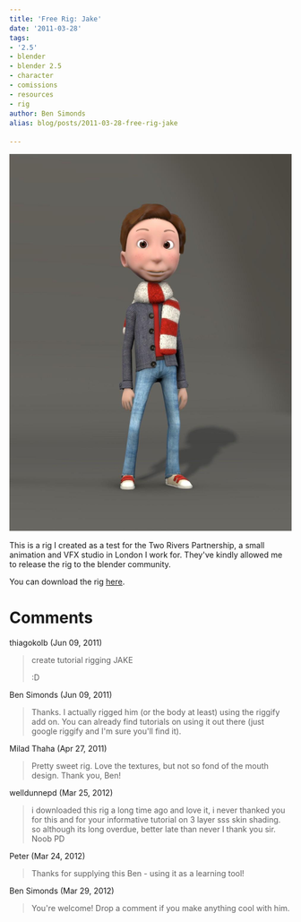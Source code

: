 ```yaml
---
title: 'Free Rig: Jake'
date: '2011-03-28'
tags:
- '2.5'
- blender
- blender 2.5
- character
- comissions
- resources
- rig
author: Ben Simonds
alias: blog/posts/2011-03-28-free-rig-jake

---
```


[![](/images/old/boy_posed.jpg)](/images/old/boy_posed.jpg)

This is a rig I created as a test for the Two Rivers Partnership, a small animation and VFX studio in London I work for. They've kindly allowed me to release the rig to the blender community.

You can download the rig [here](http://dl.dropbox.com/u/180363/Jake_Rig_Packed6.blend.zip).





# Comments


thiagokolb (Jun 09, 2011)
> create  tutorial rigging JAKE
> 
> :D

Ben Simonds (Jun 09, 2011)
> Thanks. I actually rigged him (or the body at least) using the riggify add on. You can already find tutorials on using it out there (just google riggify and I'm sure you'll find it).

Milad Thaha (Apr 27, 2011)
> Pretty sweet rig. Love the textures, but not so fond of the mouth design. Thank you, Ben!

welldunnepd (Mar 25, 2012)
> i downloaded this rig a long time ago and love it, i never thanked you for this and for your informative tutorial on 3 layer sss skin shading. so although its long overdue, better late than never I thank you sir. Noob PD

Peter (Mar 24, 2012)
> Thanks for supplying this Ben - using it as a learning tool!

Ben Simonds (Mar 29, 2012)
> You're welcome! Drop a comment if you make anything cool with him.
